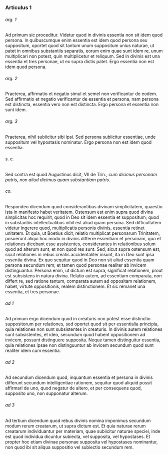 ### Articulus 1

###### arg. 1
Ad primum sic proceditur. Videtur quod in divinis essentia non sit idem quod persona. In quibuscumque enim essentia est idem quod persona seu suppositum, oportet quod sit tantum unum suppositum unius naturae, ut patet in omnibus substantiis separatis, eorum enim quae sunt idem re, unum multiplicari non potest, quin multiplicetur et reliquum. Sed in divinis est una essentia et tres personae, ut ex supra dictis patet. Ergo essentia non est idem quod persona.

###### arg. 2
Praeterea, affirmatio et negatio simul et semel non verificantur de eodem. Sed affirmatio et negatio verificantur de essentia et persona, nam persona est distincta, essentia vero non est distincta. Ergo persona et essentia non sunt idem.

###### arg. 3
Praeterea, nihil subiicitur sibi ipsi. Sed persona subiicitur essentiae, unde suppositum vel hypostasis nominatur. Ergo persona non est idem quod essentia.

###### s. c.
Sed contra est quod Augustinus dicit, VII de Trin., *cum dicimus personam patris, non aliud dicimus quam substantiam patris*.

###### co.
Respondeo dicendum quod considerantibus divinam simplicitatem, quaestio ista in manifesto habet veritatem. Ostensum est enim supra quod divina simplicitas hoc requirit, quod in Deo sit idem essentia et suppositum; quod in substantiis intellectualibus nihil est aliud quam persona. Sed difficultatem videtur ingerere quod, multiplicatis personis divinis, essentia retinet unitatem. Et quia, ut Boetius dicit, relatio multiplicat personarum Trinitatem, posuerunt aliqui hoc modo in divinis differre essentiam et personam, quo et relationes dicebant esse assistentes, considerantes in relationibus solum quod ad alterum sunt, et non quod res sunt. Sed, sicut supra ostensum est, sicut relationes in rebus creatis accidentaliter insunt, ita in Deo sunt ipsa essentia divina. Ex quo sequitur quod in Deo non sit aliud essentia quam persona secundum rem; et tamen quod personae realiter ab invicem distinguantur. Persona enim, ut dictum est supra, significat relationem, prout est subsistens in natura divina. Relatio autem, ad essentiam comparata, non differt re, sed ratione tantum, comparata autem ad oppositam relationem, habet, virtute oppositionis, realem distinctionem. Et sic remanet una essentia, et tres personae.

###### ad 1
Ad primum ergo dicendum quod in creaturis non potest esse distinctio suppositorum per relationes, sed oportet quod sit per essentialia principia, quia relationes non sunt subsistentes in creaturis. In divinis autem relationes sunt subsistentes, et ideo, secundum quod habent oppositionem ad invicem, possunt distinguere supposita. Neque tamen distinguitur essentia, quia relationes ipsae non distinguuntur ab invicem secundum quod sunt realiter idem cum essentia.

###### ad 2
Ad secundum dicendum quod, inquantum essentia et persona in divinis differunt secundum intelligentiae rationem, sequitur quod aliquid possit affirmari de uno, quod negatur de altero, et per consequens quod, supposito uno, non supponatur alterum.

###### ad 3
Ad tertium dicendum quod rebus divinis nomina imponimus secundum modum rerum creatarum, ut supra dictum est. Et quia naturae rerum creatarum individuantur per materiam, quae subiicitur naturae speciei, inde est quod individua dicuntur subiecta, vel supposita, vel hypostases. Et propter hoc etiam divinae personae supposita vel hypostases nominantur, non quod ibi sit aliqua suppositio vel subiectio secundum rem.

